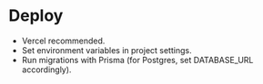 # Deploy

- Vercel recommended.
- Set environment variables in project settings.
- Run migrations with Prisma (for Postgres, set DATABASE_URL accordingly).

